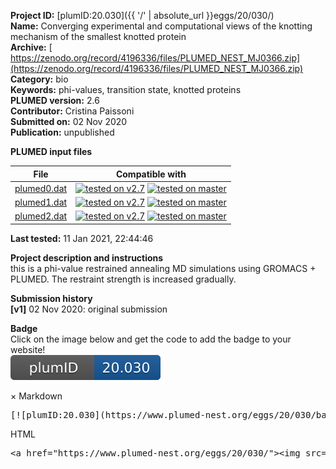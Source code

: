 **Project ID:** [plumID:20.030]({{ '/' | absolute_url }}eggs/20/030/)  
**Name:**  Converging experimental and computational views of the knotting mechanism of the smallest knotted protein  
**Archive:** [ https://zenodo.org/record/4196336/files/PLUMED_NEST_MJ0366.zip](https://zenodo.org/record/4196336/files/PLUMED_NEST_MJ0366.zip)  
**Category:**  bio  
**Keywords:**  phi-values, transition state, knotted proteins  
**PLUMED version:**  2.6  
**Contributor:**  Cristina Paissoni  
**Submitted on:** 02 Nov 2020  
**Publication:** unpublished  
  
**PLUMED input files**  
  
| File     | Compatible with |  
|:--------:|:--------:|  
| [plumed0.dat](./data/plumed0.dat.md) |  [![tested on v2.7](https://img.shields.io/badge/v2.7-passing-green.svg)](data/plumed0.dat.plumed.stderr) [![tested on master](https://img.shields.io/badge/master-passing-green.svg)](data/plumed0.dat.plumed_master.stderr) |  
| [plumed1.dat](./data/plumed1.dat.md) |  [![tested on v2.7](https://img.shields.io/badge/v2.7-passing-green.svg)](data/plumed1.dat.plumed.stderr) [![tested on master](https://img.shields.io/badge/master-passing-green.svg)](data/plumed1.dat.plumed_master.stderr) |  
| [plumed2.dat](./data/plumed2.dat.md) |  [![tested on v2.7](https://img.shields.io/badge/v2.7-passing-green.svg)](data/plumed2.dat.plumed.stderr) [![tested on master](https://img.shields.io/badge/master-passing-green.svg)](data/plumed2.dat.plumed_master.stderr) |  
  
**Last tested:**  11 Jan 2021, 22:44:46
  
**Project description and instructions**  
this is a phi-value restrained annealing MD simulations using GROMACS + PLUMED. The restraint strength is increased gradually. 

  
**Submission history**  
**[v1]** 02 Nov 2020: original submission  
  
**Badge**  
Click on the image below and get the code to add the badge to your website!  
<img src="./badge.svg" alt="plumeDnest:20.030" id="myBtn" class="badge">
<div id="myModal" class="modal">
  <div class="modal-content">
    <span class="close">&times;</span>
    Markdown<pre>[![plumID:20.030](https://www.plumed-nest.org/eggs/20/030/badge.svg)](https://www.plumed-nest.org/eggs/20/030/)</pre>
    HTML<pre>&lt;a href="https://www.plumed-nest.org/eggs/20/030/"&gt;&lt;img src="https://www.plumed-nest.org/eggs/20/030/badge.svg" alt="plumID:20.030"&gt;&lt;/a&gt;</pre>
  </div>
</div>
